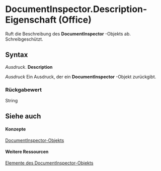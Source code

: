 
# DocumentInspector.Description-Eigenschaft (Office)

Ruft die Beschreibung des  **DocumentInspector** -Objekts ab. Schreibgeschützt.


## Syntax

 _Ausdruck_. **Description**

 _Ausdruck_ Ein Ausdruck, der ein **DocumentInspector** -Objekt zurückgibt.


### Rückgabewert

String


## Siehe auch


#### Konzepte


[DocumentInspector-Objekts](75dcf0ca-5afa-996b-e8d2-13d71ac0f6f8.md)
#### Weitere Ressourcen


[Elemente des DocumentInspector-Objekts](http://msdn.microsoft.com/library/4b23508a-5296-645f-2649-c1f29b921ace%28Office.15%29.aspx)